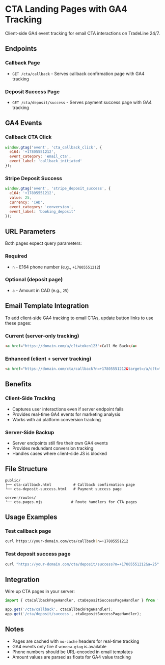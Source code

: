 # CTA Landing Pages with GA4 Tracking

Client-side GA4 event tracking for email CTA interactions on TradeLine 24/7.

## Endpoints

### Callback Page
- `GET /cta/callback` - Serves callback confirmation page with GA4 tracking

### Deposit Success Page  
- `GET /cta/deposit/success` - Serves payment success page with GA4 tracking

## GA4 Events

### Callback CTA Click
```javascript
window.gtag('event', 'cta_callback_click', {
  e164: '+17805551212',
  event_category: 'email_cta', 
  event_label: 'callback_initiated'
});
```

### Stripe Deposit Success
```javascript
window.gtag('event', 'stripe_deposit_success', {
  e164: '+17805551212',
  value: 25,
  currency: 'CAD',
  event_category: 'conversion',
  event_label: 'booking_deposit'
});
```

## URL Parameters

Both pages expect query parameters:

### Required
- `n` - E164 phone number (e.g., `+17805551212`)

### Optional (deposit page)
- `a` - Amount in CAD (e.g., `25`)

## Email Template Integration

To add client-side GA4 tracking to email CTAs, update button links to use these pages:

### Current (server-only tracking)
```html
<a href="https://domain.com/a/c?t=token123">Call Me Back</a>
```

### Enhanced (client + server tracking)  
```html
<a href="https://domain.com/cta/callback?n=+17805551212&target=/a/c?t=token123">Call Me Back</a>
```

## Benefits

### Client-Side Tracking
- Captures user interactions even if server endpoint fails
- Provides real-time GA4 events for marketing analysis
- Works with ad platform conversion tracking

### Server-Side Backup
- Server endpoints still fire their own GA4 events
- Provides redundant conversion tracking
- Handles cases where client-side JS is blocked

## File Structure

```
public/
├── cta-callback.html          # Callback confirmation page
└── cta-deposit-success.html   # Payment success page

server/routes/
└── cta.pages.mjs             # Route handlers for CTA pages
```

## Usage Examples

### Test callback page
```bash
curl https://your-domain.com/cta/callback?n=+17805551212
```

### Test deposit success page
```bash
curl "https://your-domain.com/cta/deposit/success?n=+17805551212&a=25"
```

## Integration

Wire up CTA pages in your server:
```javascript
import { ctaCallbackPageHandler, ctaDepositSuccessPageHandler } from './server/routes/cta.pages.mjs';

app.get('/cta/callback', ctaCallbackPageHandler);
app.get('/cta/deposit/success', ctaDepositSuccessPageHandler);
```

## Notes

- Pages are cached with `no-cache` headers for real-time tracking
- GA4 events only fire if `window.gtag` is available
- Phone numbers should be URL-encoded in email templates
- Amount values are parsed as floats for GA4 value tracking